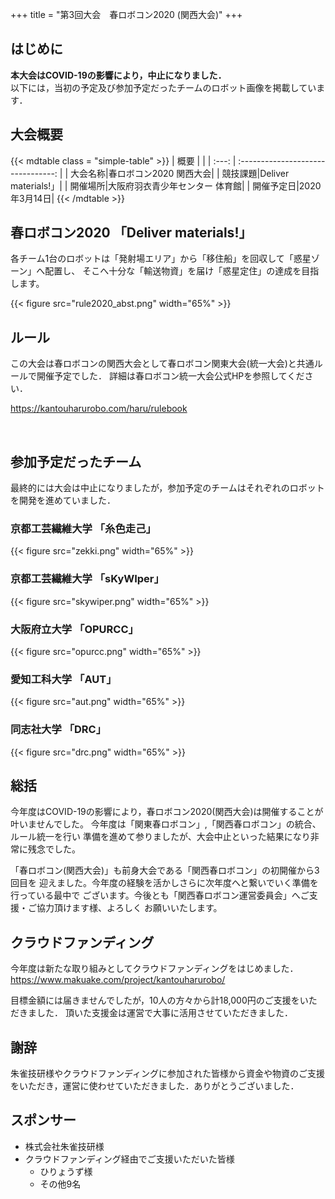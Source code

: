+++
title = "第3回大会　春ロボコン2020 (関西大会)"
+++
## はじめに
**本大会はCOVID-19の影響により，中止になりました．**  
以下には，当初の予定及び参加予定だったチームのロボット画像を掲載しています．

## 大会概要

{{< mdtable class = "simple-table" >}}
| 概要 |  |
| :---: | :--------------------------------: |
| 大会名称|春ロボコン2020 関西大会|
| 競技課題|Deliver materials!」|
| 開催場所|大阪府羽衣青少年センター 体育館|
| 開催予定日|2020年3月14日|
{{< /mdtable >}}


## 春ロボコン2020 「Deliver materials!」   

各チーム1台のロボットは「発射場エリア」から「移住船」を回収して「惑星ゾーン」へ配置し、
そこへ十分な「輸送物資」を届け「惑星定住」の達成を目指します。

{{< figure src="rule2020_abst.png" width="65%" >}}
 
## ルール

この大会は春ロボコンの関西大会として春ロボコン関東大会(統一大会)と共通ルールで開催予定でした．
詳細は春ロボコン統一大会公式HPを参照してください．

https://kantouharurobo.com/haru/rulebook  

<br>

## 参加予定だったチーム
最終的には大会は中止になりましたが，参加予定のチームはそれぞれのロボットを開発を進めていました．

### 京都工芸繊維大学 「糸色走己」
{{< figure src="zekki.png" width="65%" >}}
### 京都工芸繊維大学 「sKyWIper」
{{< figure src="skywiper.png" width="65%" >}}
### 大阪府立大学 「OPURCC」	 
{{< figure src="opurcc.png" width="65%" >}}
### 愛知工科大学 「AUT」	    
{{< figure src="aut.png" width="65%" >}}
### 同志社大学 「DRC」
{{< figure src="drc.png" width="65%" >}}

## 総括

今年度はCOVID-19の影響により，春ロボコン2020(関西大会)は開催することが叶いませんでした。
今年度は「関東春ロボコン」,「関西春ロボコン」の統合、ルール統一を行い
準備を進めて参りましたが、大会中止といった結果になり非常に残念でした。

「春ロボコン(関西大会)」も前身大会である「関西春ロボコン」の初開催から3回目を
迎えました。今年度の経験を活かしさらに次年度へと繋いでいく準備を行っている最中で
ございます。今後とも「関西春ロボコン運営委員会」へご支援・ご協力頂けます様、よろしく
お願いいたします。

## クラウドファンディング
今年度は新たな取り組みとしてクラウドファンディングをはじめました．
https://www.makuake.com/project/kantouharurobo/

目標金額には届きませんでしたが，10人の方々から計18,000円のご支援をいただきました．
頂いた支援金は運営で大事に活用させていただきました．
## 謝辞
朱雀技研様やクラウドファンディングに参加された皆様から資金や物資のご支援をいただき，運営に使わせていただきました．ありがとうございました．

## スポンサー
- 株式会社朱雀技研様
- クラウドファンディング経由でご支援いただいた皆様
    - ひりょうず様
    - その他9名